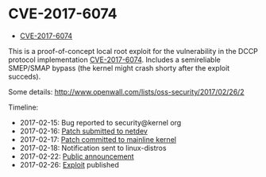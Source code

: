 CVE-2017-6074
=============

- [CVE-2017-6074](http://www.cve.mitre.org/cgi-bin/cvename.cgi?name=CVE-2017-6074)  

This is a proof-of-concept local root exploit for the vulnerability in the DCCP protocol implementation [CVE-2017-6074](http://www.cve.mitre.org/cgi-bin/cvename.cgi?name=2017-6074).
Includes a semireliable SMEP/SMAP bypass (the kernel might crash shorty after the exploit succeds).

Some details: http://www.openwall.com/lists/oss-security/2017/02/26/2

Timeline:
* 2017-02-15: Bug reported to security@kernel org
* 2017-02-16: [Patch submitted to netdev](https://patchwork.ozlabs.org/patch/728808/)
* 2017-02-17: [Patch committed to mainline kernel](https://git.kernel.org/cgit/linux/kernel/git/torvalds/linux.git/commit/?id=5edabca9d4cff7f1f2b68f0bac55ef99d9798ba4)
* 2017-02-18: Notification sent to linux-distros
* 2017-02-22: [Public announcement](http://seclists.org/oss-sec/2017/q1/471)
* 2017-02-26: [Exploit](https://github.com/xairy/kernel-exploits/tree/master/CVE-2017-6074) published
